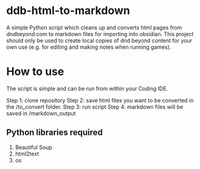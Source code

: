 # ddb-html-to-markdown
A simple Python script which cleans up and converts html pages from dndbeyond.com to markdown files for importing into obsidian. This project should only be used to create local copies of dnd beyond content for your own use (e.g. for editing and making notes when running games).

# How to use
The script is simple and can be run from within your Coding IDE. 

Step 1: clone repository
Step 2: save html files you want to be converted in the /to_convert folder.
Step 3: run script
Step 4: markdown files will be saved in /markdown_output

## Python libraries required
1. Beautiful Soup
2. html2text
3. os



